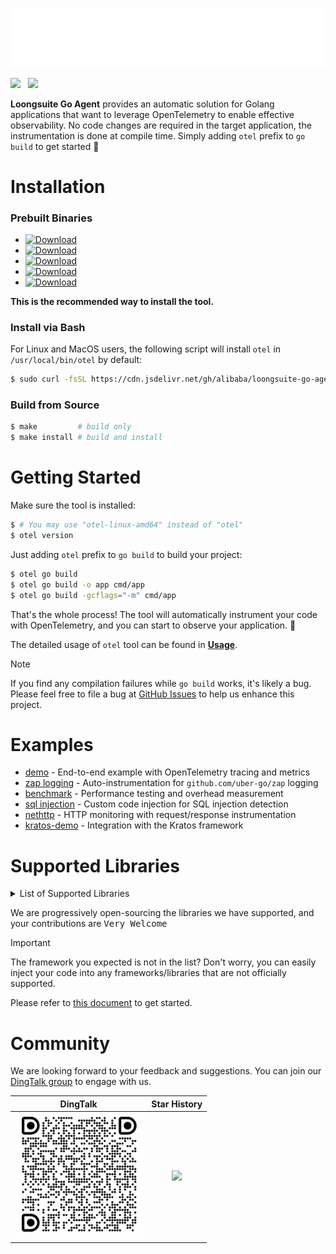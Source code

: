 ![](docs/public/anim-logo.svg)

[![](https://shields.io/badge/-Docs-blue?logo=readthedocs)](https://alibaba.github.io/loongsuite-go-agent/)  &nbsp;
[![](https://shields.io/badge/-商业版-blue?logo=alibabacloud)](https://help.aliyun.com/zh/arms/application-monitoring/getting-started/monitoring-the-golang-applications) &nbsp;

**Loongsuite Go Agent** provides an automatic solution for Golang applications that want to
leverage OpenTelemetry to enable effective observability. No code changes are
required in the target application, the instrumentation is done at compile
time. Simply adding `otel` prefix to `go build` to get started :rocket:

# Installation

### Prebuilt Binaries

- [![Download](https://shields.io/badge/-Linux_AMD64-blue?logo=ubuntu)](https://github.com/alibaba/loongsuite-go-agent/releases/latest/download/otel-linux-amd64)
- [![Download](https://shields.io/badge/-Linux_ARM64-blue?logo=ubuntu)](https://github.com/alibaba/loongsuite-go-agent/releases/latest/download/otel-linux-arm64)
- [![Download](https://shields.io/badge/-MacOS_AMD64-blue?logo=apple)](https://github.com/alibaba/loongsuite-go-agent/releases/latest/download/otel-darwin-amd64)
- [![Download](https://shields.io/badge/-MacOS_ARM64-blue?logo=apple)](https://github.com/alibaba/loongsuite-go-agent/releases/latest/download/otel-darwin-arm64)
- [![Download](https://shields.io/badge/-Windows_AMD64-blue?logo=wine)](https://github.com/alibaba/loongsuite-go-agent/releases/latest/download/otel-windows-amd64.exe)

**This is the recommended way to install the tool.**

### Install via Bash
For Linux and MacOS users, the following script will install `otel` in `/usr/local/bin/otel` by default:
```bash
$ sudo curl -fsSL https://cdn.jsdelivr.net/gh/alibaba/loongsuite-go-agent@main/install.sh | sudo bash
```

### Build from Source

```bash
$ make         # build only
$ make install # build and install
```

# Getting Started

Make sure the tool is installed:
```bash
$ # You may use "otel-linux-amd64" instead of "otel"
$ otel version
```

Just adding `otel` prefix to `go build` to build your project:

```bash
$ otel go build
$ otel go build -o app cmd/app
$ otel go build -gcflags="-m" cmd/app
```

That's the whole process! The tool will automatically instrument your code with OpenTelemetry, and you can start to observe your application. :telescope:

The detailed usage of `otel` tool can be found in [**Usage**](./docs/user/config.md).

> [!NOTE]
> If you find any compilation failures while `go build` works, it's likely a bug.
> Please feel free to file a bug
> at [GitHub Issues](https://github.com/alibaba/loongsuite-go-agent/issues)
> to help us enhance this project.

# Examples

- [demo](https://github.com/alibaba/loongsuite-go-agent/tree/main/example/demo) - End-to-end example with OpenTelemetry tracing and metrics
- [zap logging](https://github.com/alibaba/loongsuite-go-agent/tree/main/example/log) - Auto-instrumentation for `github.com/uber-go/zap` logging
- [benchmark](https://github.com/alibaba/loongsuite-go-agent/tree/main/example/benchmark) - Performance testing and overhead measurement
- [sql injection](https://github.com/alibaba/loongsuite-go-agent/tree/main/example/sqlinject) - Custom code injection for SQL injection detection
- [nethttp](https://github.com/alibaba/loongsuite-go-agent/tree/main/example/nethttp) - HTTP monitoring with request/response instrumentation
- [kratos-demo](https://github.com/alibaba/loongsuite-go-agent/tree/main/example/kratos-demo) - Integration with the Kratos framework

# Supported Libraries
<details>
 <summary>List of Supported Libraries</summary>

## 数据库
| Library         | Repository Url                                               | Min Version     | Max Version   |
|----------------|-------------------------------------------------------------|-----------------|--------------|
| database/sql   | https://pkg.go.dev/database/sql                             | -               | -            |
| gorm           | https://github.com/go-gorm/gorm                             | v1.22.0         | v1.25.9       |
| sqlx           | https://github.com/jmoiron/sqlx                             | v1.3.0          | v1.4.0        |
| gopg           | https://github.com/go-pg/pg                                 | v10.10.0        | v10.14.0      |
| mongodb        | https://github.com/mongodb/mongo-go-driver                  | v1.11.1         | v1.15.1       |
| elasticsearch  | https://github.com/elastic/go-elasticsearch                 | v8.4.0          | v8.15.0       |

## 缓存
| Library         | Repository Url                                               | Min Version     | Max Version   |
|----------------|-------------------------------------------------------------|-----------------|--------------|
| redis (go-redis)| https://github.com/redis/go-redis                           | v9.0.5          | v9.5.1        |
| redis v8        | https://github.com/go-redis/redis/v8                        | v8.11.0         | v8.11.5       |
| redigo          | https://github.com/gomodule/redigo                          | v1.9.0          | v1.9.3        |

## 消息队列
| Library         | Repository Url                                               | Min Version     | Max Version   |
|----------------|-------------------------------------------------------------|-----------------|--------------|
| rocketmq        | https://github.com/apache/rocketmq-client-go/v2             | v2.0.0          | -            |
| amqp091         | https://github.com/rabbitmq/amqp091-go                      | v1.10.0         | -            |
| segmentio/kafka-go| https://github.com/segmentio/kafka-go                     | v0.4.0          | -            |

## RPC/通信框架
| Library         | Repository Url                                               | Min Version     | Max Version   |
|----------------|-------------------------------------------------------------|-----------------|--------------|
| grpc            | https://google.golang.org/grpc                              | v1.44.0         | -            |
| dubbo-go        | https://github.com/apache/dubbo-go                          | v3.3.0          | -            |
| kitex           | https://github.com/cloudwego/kitex                          | v0.5.1          | -            |
| kratos          | https://github.com/go-kratos/kratos                         | v2.6.3          | -            |
| go-micro        | https://github.com/micro/go-micro                           | v5.0.0          | v5.3.0        |
| trpc-go         | https://github.com/trpc-group/trpc-go                       | v1.0.0          | -            |
| eino            | https://github.com/cloudwego/eino                           | v0.3.51         | -            |

## HTTP/Web 框架
| Library         | Repository Url                                               | Min Version     | Max Version   |
|----------------|-------------------------------------------------------------|-----------------|--------------|
| net/http        | https://pkg.go.dev/net/http                                 | -               | -            |
| echo            | https://github.com/labstack/echo                            | v4.0.0          | -            |
| gin             | https://github.com/gin-gonic/gin                            | v1.7.0          | v1.10.1       |
| fiber           | https://github.com/gofiber/fiber                            | v2.43.0         | v2.52.9       |
| fasthttp        | https://github.com/valyala/fasthttp                         | v1.45.0         | v1.65.0       |
| gorilla/mux     | https://github.com/gorilla/mux                              | v1.3.0          | v1.8.1        |
| iris            | https://github.com/kataras/iris                             | v12.2.0         | v12.2.11      |
| hertz           | https://github.com/cloudwego/hertz                          | v0.8.0          | -            |
| go-restful      | https://github.com/emicklei/go-restful                      | v3.7.0          | v3.12.1       |
| gorestful/v3    | https://github.com/emicklei/go-restful/v3                   | v3.7.0          | v3.12.1       |

## 配置/注册中心
| Library         | Repository Url                                               | Min Version     | Max Version   |
|----------------|-------------------------------------------------------------|-----------------|--------------|
| nacos           | https://github.com/nacos-group/nacos-sdk-go/v2              | v2.0.0          | v2.2.9        |
| k8s client-go   | https://github.com/kubernetes/client-go                     | v0.33.3         | -            |

## 日志
| Library         | Repository Url                                               | Min Version     | Max Version   |
|----------------|-------------------------------------------------------------|-----------------|--------------|
| log             | https://pkg.go.dev/log                                      | -               | -            |
| zap             | https://github.com/uber-go/zap                              | v1.20.0         | v1.27.0       |
| logrus          | https://github.com/sirupsen/logrus                          | v1.5.0          | v1.9.3        |
| zerolog         | https://github.com/rs/zerolog                               | v1.10.0         | v1.33.0       |
| go-kit/log      | https://github.com/go-kit/log                               | v0.1.0          | v0.2.1        |

## AI/LLM/向量/大模型
| Library         | Repository Url                                               | Min Version     | Max Version   |
|----------------|-------------------------------------------------------------|-----------------|--------------|
| langchaingo     | https://github.com/tmc/langchaingo                          | v0.1.13         | -            |
| ollama          | https://github.com/ollama/ollama                            | v0.3.14         | -            |

## 限流/熔断
| Library         | Repository Url                                               | Min Version     | Max Version   |
|----------------|-------------------------------------------------------------|-----------------|--------------|
| sentinel        | https://github.com/alibaba/sentinel-golang                  | v1.0.4          | -            |

</details>

We are progressively open-sourcing the libraries we have supported, and your contributions are <kbd>Very Welcome</kbd>

> [!IMPORTANT]
> The framework you expected is not in the list? Don't worry, you can easily inject your code into any frameworks/libraries that are not officially supported.
>
> Please refer to [this document](./docs/dev/overview.md) to get started.

# Community

We are looking forward to your feedback and suggestions. You can join
our [DingTalk group](https://qr.dingtalk.com/action/joingroup?code=v1,k1,PBuICMTDvdh0En8MrVbHBYTGUcPXJ/NdT6JKCZ8CG+w=&_dt_no_comment=1&origin=11)
to engage with us.

| DingTalk | Star History |
| :---: | :---: |
| <img src="./docs/public/dingtalk.png" height="200" /> | <img src="https://api.star-history.com/svg?repos=alibaba/loongsuite-go-agent&type=Date" height="200" /> |